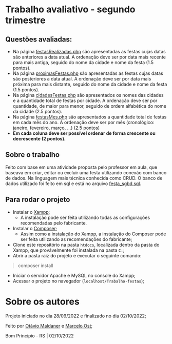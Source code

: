 # Trabalho avaliativo - segundo trimestre
## Questões avaliadas:
- Na página [festasRealizadas.php](https://github.com/OtavioMaldaner/Trabalho-festas/blob/main/trabalho_festas/festasRealizadas.php) são apresentadas as festas cujas datas são anteriores a data atual. A ordenação deve ser por data mais recente para mais antiga, seguido do nome da cidade e nome da festa (1.5 pontos).
- Na página [proximasFestas.php](https://github.com/OtavioMaldaner/Trabalho-festas/blob/main/trabalho_festas/proximasFestas.php) são apresentadas as festas cujas datas são posteriores a data atual. A ordenação deve ser por data mais próxima para mais distante, seguido do nome da cidade e nome da festa (1.5 pontos).
- Na página [cidadesFestas.php](https://github.com/OtavioMaldaner/Trabalho-festas/blob/main/trabalho_festas/cidadesFestas.php) são apresentados os nomes das cidades e a quantidade total de festas por cidade. A ordenação deve ser por quantidade, de maior para menor, seguido de ordem alfabética do nome da cidade (2.5 pontos).
- Na página [festasMes.php](https://github.com/OtavioMaldaner/Trabalho-festas/blob/main/trabalho_festas/festasMes.php) são apresentados a quantidade total de festas em cada mês do ano. A ordenação deve ser por mês (cronológico: janeiro, fevereiro, março, ...) (2.5 pontos)
- **Em cada coluna deve ser possível ordenar de forma crescente ou decrescente (2 pontos).**
## Sobre o trabalho
Feito com base em uma atividade proposta pelo professor em aula, que baseava em criar, editar ou excluir uma festa utilizando conexão com banco de dados. Na linguagem mais técnica conhecida como CRUD. O banco de dados utilizado foi feito em sql e está no arquivo [festa_sgbd.sql](https://github.com/OtavioMaldaner/Trabalho-festas/blob/main/trabalho_festas/festa_sgbd.sql).
## Para rodar o projeto
- Instalar o [Xampp](https://www.apachefriends.org/pt_br/index.html);
    - A instalação pode ser feita utilizando todas as configurações recomendadas pelo fabricante.
- Instalar o [Composer](https://getcomposer.org/);
    - Assim como a instalação do Xampp, a instalação do Composer pode ser feita utilizando as recomendações do fabricante;
- Clone este repositório na pasta `htdocs`, localizada dentro da pasta do Xampp, que provávelmente foi instalada na pasta `C:`;
- Abrir a pasta raiz do projeto e executar o seguinte comando:
> composer install
- Iniciar o servidor Apache e  MySQL no console do Xampp;
- Acessar o projeto no navegador (`localhost/Trabalho-festas`);
# Sobre os autores
Projeto iniciado no dia 28/09/2022 e finalizado no dia 02/10/2022; &nbsp;

Feito por [Otávio Maldaner](https://github.com/OtavioMaldaner/) e [Marcelo Ost](https://github.com/marceloost); &nbsp;

Bom Princípio - RS | 02/10/2022


